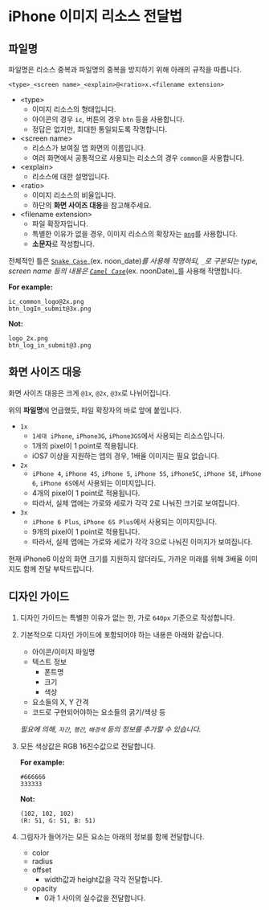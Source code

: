 # iPhone 이미지 리소스 전달법
## 파일명

파일명은 리소스 중복과 파일명의 중복을 방지하기 위해 아래의 규칙을 따릅니다.

`<type>_<screen name>_<explain>@<ratio>x.<filename extension>`

* \<type\>
	* 이미지 리소스의 형태입니다.
	* 아이콘의 경우 `ic`, 버튼의 경우 `btn` 등을 사용합니다.
	* 정답은 없지만, 최대한 통일되도록 작명합니다.
* \<screen name\>
	* 리소스가 보여질 앱 화면의 이름입니다.
	* 여러 화면에서 공통적으로 사용되는 리소스의 경우 `common`을 사용합니다.
* \<explain\>
	* 리소스에 대한 설명입니다.
* \<ratio\>
	* 이미지 리소스의 비율입니다.
	* 하단의 **화면 사이즈 대응**을 참고해주세요.
* \<filename extension\>
	* 파일 확장자입니다.
	* 특별한 이유가 없을 경우, 이미지 리소스의 확장자는 [`png`](https://ko.wikipedia.org/wiki/PNG)를 사용합니다.
	* **소문자**로 작성합니다.

전체적인 틀은 [`Snake Case`](https://en.wikipedia.org/wiki/Snake_case)_(ex. noon\_date)_를 사용해 작명하되, `_`로 구분되는 type, screen name 등의 내용은 [`Camel Case`](https://en.wikipedia.org/wiki/CamelCase)_(ex. noonDate)_를 사용해 작명합니다.

**For example:**
	
```
ic_common_logo@2x.png
btn_logIn_submit@3x.png
```

**Not:**

```
logo_2x.png
btn_log_in_submit@3.png
```

## 화면 사이즈 대응

화면 사이즈 대응은 크게 `@1x`, `@2x`, `@3x`로 나뉘어집니다.

위의 **파일명**에 언급했듯, 파일 확장자의 바로 앞에 붙입니다.

* `1x`
	* `1세대 iPhone`, `iPhone3G`, `iPhone3GS`에서 사용되는 리소스입니다.
	* 1개의 pixel이 1 point로 적용됩니다.
	* iOS7 이상을 지원하는 앱의 경우, 1배율 이미지는 필요 없습니다.
* `2x`
	* `iPhone 4`, `iPhone 4S`, `iPhone 5`, `iPhone 5S`, `iPhone5C`, `iPhone SE`, `iPhone 6`, `iPhone 6S`에서 사용되는 이미지입니다.
	* 4개의 pixel이 1 point로 적용됩니다.
	* 따라서, 실제 앱에는 가로와 세로가 각각 2로 나눠진 크기로 보여집니다.
* `3x`
	* `iPhone 6 Plus`, `iPhone 6S Plus`에서 사용되는 이미지입니다.
	* 9개의 pixel이 1 point로 적용됩니다.
	* 따라서, 실제 앱에는 가로와 세로가 각각 3으로 나눠진 이미지가 보여집니다.

현재 iPhone6 이상의 화면 크기를 지원하지 않더라도, 가까운 미래를 위해 3배율 이미지도 함께 전달 부탁드립니다.

## 디자인 가이드
1. 디자인 가이드는 특별한 이유가 없는 한, 가로 `640px` 기준으로 작성합니다.

1. 기본적으로 디자인 가이드에 포함되어야 하는 내용은 아래와 같습니다.
	* 아이콘/이미지 파일명
	* 텍스트 정보
		* 폰트명
		* 크기
		* 색상
	* 요소들의 X, Y 간격
	* 코드로 구현되어야하는 요소들의 굵기/색상 등
	
	_필요에 의해, `자간`, `행간`, `배경색` 등의 정보를 추가할 수 있습니다._

1. 모든 색상값은 RGB 16진수값으로 전달합니다.

	**For example:**
		
	```
	#666666
	333333
	```
	
	**Not:**
	
	```
	(102, 102, 102)
	(R: 51, G: 51, B: 51)
	```

1. 그림자가 들어가는 모든 요소는 아래의 정보를 함께 전달합니다.
	* color
	* radius
	* offset
		* width값과 height값을 각각 전달합니다.
	* opacity
		* 0과 1 사이의 실수값을 전달합니다.
